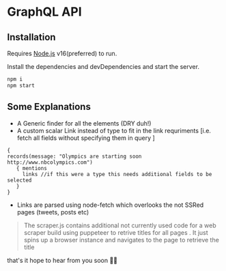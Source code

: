 # GraphQL API

## Installation

Requires [Node.js](https://nodejs.org/) v16(preferred) to run.

Install the dependencies and devDependencies and start the server.

```sh
npm i
npm start
```

## Some Explanations

- A Generic finder for all the elements (DRY duh!)
- A custom scalar Link instead of type to fit in the link requriments [i.e. fetch all fields without specifying them in query ]

```
{
records(message: "Olympics are starting soon http://www.nbcolympics.com")
   { mentions
     links //if this were a type this needs additional fields to be selected
   }
}
```

- Links are parsed using node-fetch which overlooks the not SSRed pages (tweets, posts etc)

> The scraper.js contains additional not currently used code for a web scraper
> build using puppeteer to retrive titles for all pages . It just spins up a browser
> instance and navigates to the page to retrieve the title

that's it hope to hear from you soon ✌🏽
